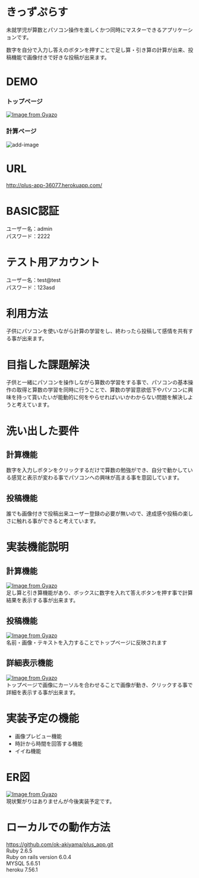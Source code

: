 # きっずぷらす

未就学児が算数とパソコン操作を楽しくかつ同時にマスターできるアプリケーションです。

数字を自分で入力し答えのボタンを押すことで足し算・引き算の計算が出来、投稿機能で画像付きで好きな投稿が出来ます。

# DEMO
### トップページ
[![Image from Gyazo](https://i.gyazo.com/47b53232397ac94b7659609ee18a01bb.png)](https://gyazo.com/47b53232397ac94b7659609ee18a01bb)

### 計算ページ
![add-image](https://i.gyazo.com/c88c011b10fd9a2afd6e1d28deb0aa43.gif)  


# URL
http://plus-app-36077.herokuapp.com/

# BASIC認証
ユーザー名：admin  
パスワード：2222

# テスト用アカウント
ユーザー名：test@test  
パスワード：123asd

# 利用方法
子供にパソコンを使いながら計算の学習をし、終わったら投稿して感情を共有する事が出来ます。

# 目指した課題解決
子供と一緒にパソコンを操作しながら算数の学習をする事で、パソコンの基本操作の取得と算数の学習を同時に行うことで、算数の学習意欲低下やパソコンに興味を持って貰いたいが能動的に何をやらせればいいかわからない問題を解決しようと考えています。

# 洗い出した要件
## 計算機能
数字を入力しボタンをクリックするだけで算数の勉強ができ、自分で動かしている感覚と表示が変わる事でパソコンへの興味が高まる事を意図しています。

## 投稿機能
誰でも画像付きで投稿出来ユーザー登録の必要が無いので、達成感や投稿の楽しさに触れる事ができると考えています。

# 実装機能説明
## 計算機能
[![Image from Gyazo](https://i.gyazo.com/c88c011b10fd9a2afd6e1d28deb0aa43.gif)](https://gyazo.com/c88c011b10fd9a2afd6e1d28deb0aa43)  
足し算と引き算機能があり、ボックスに数字を入れて答えボタンを押す事で計算結果を表示する事が出来ます。 

## 投稿機能
[![Image from Gyazo](https://i.gyazo.com/ecb38a5250ae3f198c1285eb97712147.gif)](https://gyazo.com/ecb38a5250ae3f198c1285eb97712147)  
名前・画像・テキストを入力することでトップページに反映されます
  
## 詳細表示機能
[![Image from Gyazo](https://i.gyazo.com/0cbfcdd5abce7d287308d36dbd527359.gif)](https://gyazo.com/0cbfcdd5abce7d287308d36dbd527359)  
トップページで画像にカーソルを合わせることで画像が動き、クリックする事で詳細を表示する事が出来ます。

# 実装予定の機能
* 画像プレビュー機能
* 時計から時間を回答する機能
* イイね機能

# ER図
[![Image from Gyazo](https://i.gyazo.com/3613a3bf232bc142ec709354288cc1d8.png)](https://gyazo.com/3613a3bf232bc142ec709354288cc1d8)  
現状繋がりはありませんが今後実装予定です。

# ローカルでの動作方法
https://github.com/ok-akiyama/plus_app.git  
Ruby 2.6.5  
Ruby on rails version 6.0.4  
MYSQL 5.6.51  
heroku 7.56.1  
